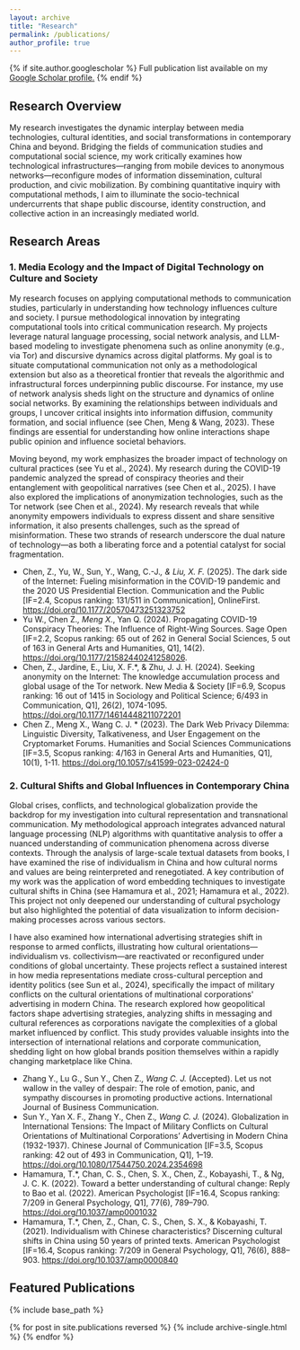 ```yaml
---
layout: archive
title: "Research"
permalink: /publications/
author_profile: true
---
```


{% if site.author.googlescholar %}
  Full publication list available on my <u><a href="{{site.author.googlescholar}}">Google Scholar profile</a>.</u>
{% endif %}

## Research Overview
My research investigates the dynamic interplay between media technologies, cultural identities, and social transformations in contemporary China and beyond. Bridging the fields of communication studies and computational social science, my work critically examines how technological infrastructures—ranging from mobile devices to anonymous networks—reconfigure modes of information dissemination, cultural production, and civic mobilization. By combining quantitative inquiry with computational methods, I aim to illuminate the socio-technical undercurrents that shape public discourse, identity construction, and collective action in an increasingly mediated world.

## Research Areas
### 1. Media Ecology and the Impact of Digital Technology on Culture and Society
My research focuses on applying computational methods to communication studies, particularly in understanding how technology influences culture and society. I pursue methodological innovation by integrating computational tools into critical communication research. My projects leverage natural language processing, social network analysis, and LLM-based modeling to investigate phenomena such as online anonymity (e.g., via Tor) and discursive dynamics across digital platforms. My goal is to situate computational communication not only as a methodological extension but also as a theoretical frontier that reveals the algorithmic and infrastructural forces underpinning public discourse. For instance, my use of network analysis sheds light on the structure and dynamics of online social networks. By examining the relationships between individuals and groups, I uncover critical insights into information diffusion, community formation, and social influence (see Chen, Meng & Wang, 2023). These findings are essential for understanding how online interactions shape public opinion and influence societal behaviors. 

Moving beyond, my work emphasizes the broader impact of technology on cultural practices (see Yu et al., 2024). My research during the COVID-19 pandemic analyzed the spread of conspiracy theories and their entanglement with geopolitical narratives (see Chen et al., 2025). I have also explored the implications of anonymization technologies, such as the Tor network (see Chen et al., 2024). My research reveals that while anonymity empowers individuals to express dissent and share sensitive information, it also presents challenges, such as the spread of misinformation. These two strands of research underscore the dual nature of technology—as both a liberating force and a potential catalyst for social fragmentation. 

- Chen, Z., Yu, W., Sun, Y., Wang, C.-J.*, & Liu, X. F.* (2025). The dark side of the Internet: Fueling misinformation in the COVID-19 pandemic and the 2020 US Presidential Election. Communication and the Public [IF=2.4, Scopus ranking: 131/511  in Communication], OnlineFirst. https://doi.org/10.1177/20570473251323752
- Yu W., Chen Z.*, Meng X.*, Yan Q. (2024). Propagating COVID-19 Conspiracy Theories: The Influence of Right-Wing Sources. Sage Open [IF=2.2, Scopus ranking: 65 out of 262 in General Social Sciences, 5 out of 163 in General Arts and Humanities, Q1], 14(2). https://doi.org/10.1177/21582440241258026. 
- Chen, Z., Jardine, E., Liu, X. F.*, & Zhu, J. J. H. (2024). Seeking anonymity on the Internet: The knowledge accumulation process and global usage of the Tor network. New Media & Society [IF=6.9, Scopus ranking: 16 out of 1415 in Sociology and Political Science; 6/493 in Communication, Q1], 26(2), 1074-1095. https://doi.org/10.1177/14614448211072201
- Chen Z., Meng X., Wang C. J. * (2023). The Dark Web Privacy Dilemma: Linguistic Diversity, Talkativeness, and User Engagement on the Cryptomarket Forums. Humanities and Social Sciences Communications [IF=3.5, Scopus ranking: 4/163 in General Arts and Humanities, Q1], 10(1), 1-11. https://doi.org/10.1057/s41599-023-02424-0

### 2. Cultural Shifts and Global Influences in Contemporary China

Global crises, conflicts, and technological globalization provide the backdrop for my investigation into cultural representation and transnational communication. My methodological approach integrates advanced natural language processing (NLP) algorithms with quantitative analysis to offer a nuanced understanding of communication phenomena across diverse contexts. Through the analysis of large-scale textual datasets from books, I have examined the rise of individualism in China and how cultural norms and values are being reinterpreted and renegotiated. A key contribution of my work was the application of word embedding techniques to investigate cultural shifts in China (see Hamamura et al., 2021; Hamamura et al., 2022). This project not only deepened our understanding of cultural psychology but also highlighted the potential of data visualization to inform decision-making processes across various sectors.

I have also examined how international advertising strategies shift in response to armed conflicts, illustrating how cultural orientations—individualism vs. collectivism—are reactivated or reconfigured under conditions of global uncertainty. These projects reflect a sustained interest in how media representations mediate cross-cultural perception and identity politics (see Sun et al., 2024), specifically the impact of military conflicts on the cultural orientations of multinational corporations' advertising in modern China. The research explored how geopolitical factors shape advertising strategies, analyzing shifts in messaging and cultural references as corporations navigate the complexities of a global market influenced by conflict. This study provides valuable insights into the intersection of international relations and corporate communication, shedding light on how global brands position themselves within a rapidly changing marketplace like China.

- Zhang Y., Lu G., Sun Y., Chen Z.*, Wang C. J.* (Accepted). Let us not wallow in the valley of despair: The role of emotion, panic, and sympathy discourses in promoting productive actions. International Journal of Business Communication. 
- Sun Y., Yan X. F., Zhang Y., Chen Z.*, Wang C. J.* (2024). Globalization in International Tensions: The Impact of Military Conflicts on Cultural Orientations of Multinational Corporations’ Advertising in Modern China (1932-1937). Chinese Journal of Communication [IF=3.5, Scopus ranking: 42 out of 493 in Communication, Q1], 1–19. https://doi.org/10.1080/17544750.2024.2354698 
- Hamamura, T.*, Chan, C. S., Chen, S. X., Chen, Z., Kobayashi, T., & Ng, J. C. K. (2022). Toward a better understanding of cultural change: Reply to Bao et al. (2022). American Psychologist [IF=16.4, Scopus ranking: 7/209 in General Psychology, Q1], 77(6), 789–790. https://doi.org/10.1037/amp0001032
- Hamamura, T.*, Chen, Z., Chan, C. S., Chen, S. X., & Kobayashi, T. (2021). Individualism with Chinese characteristics? Discerning cultural shifts in China using 50 years of printed texts. American Psychologist [IF=16.4, Scopus ranking: 7/209 in General Psychology, Q1], 76(6), 888–903. https://doi.org/10.1037/amp0000840

## Featured Publications

{% include base_path %}

{% for post in site.publications reversed %}
  {% include archive-single.html %}
{% endfor %}
